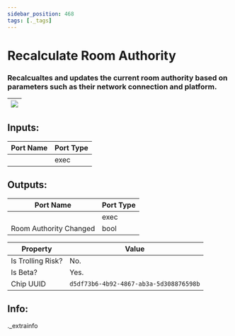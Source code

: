 ```yaml
---
sidebar_position: 468
tags: [._tags]
---
```


# Recalculate Room Authority


### Recalcualtes and updates the current room authority based on parameters such as their network connection and platform.

| ![](https://images-ext-2.discordapp.net/external/MPmIaQzlEPmgGWlgi-WxBBXt0Bjv_zWPkg1y1f_sy3s/https/www.recroomcircuits.com/image/circuit/absolute-value?width=206&height=108) |
|-----|

## Inputs:
| Port Name | Port Type |
|-----------|-----------|
|  | exec |

## Outputs:
| Port Name | Port Type |
|-----------|-----------|
|  | exec |
| Room Authority Changed | bool | 

| Property  | Value |
|-------------------|-----------|
| Is Trolling Risk? | No. |
| Is Beta? | Yes. |
| Chip UUID | `d5df73b6-4b92-4867-ab3a-5d308876598b` |

## Info:
._extrainfo
